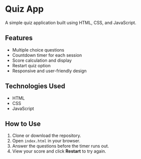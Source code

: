 # Quiz App

A simple quiz application built using HTML, CSS, and JavaScript.

## Features

- Multiple choice questions  
- Countdown timer for each session  
- Score calculation and display  
- Restart quiz option  
- Responsive and user-friendly design

## Technologies Used

- HTML  
- CSS  
- JavaScript

## How to Use

1. Clone or download the repository.  
2. Open `index.html` in your browser.  
3. Answer the questions before the timer runs out.  
4. View your score and click **Restart** to try again.



